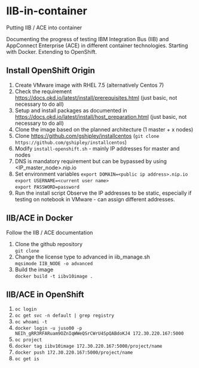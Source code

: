 # IIB-in-container
Putting IIB / ACE into container

Documenting the progress of testing IBM Integration Bus (IIB) and AppConnect Enterprise (ACE) in different container technologies.
Starting with Docker.
Extending to OpenShift.

## Install OpenShift Origin
1. Create VMware image with RHEL 7.5 (alternatively Centos 7)
2. Check the requirement https://docs.okd.io/latest/install/prerequisites.html (just basic, not necessary to do all)
3. Setup and install packages as documented in https://docs.okd.io/latest/install/host_preparation.html (just basic, not necessary to do all)
4. Clone the image based on the planned architecture (1 master + x nodes)
5. Clone https://github.com/gshipley/installcentos (`git clone https://github.com/gshipley/installcentos`)
6. Modify `install-openshift.sh` - mainly IP addresses for master and nodes
7. DNS is mandatory requirement but can be bypassed by using <IP_master_node>.nip.io
8. Set environment variables
	`export DOMAIN=<public ip address>.nip.io`  
	`export USERNAME=<current user name>`  
	`export PASSWORD=password `  
9. Run the install script
Observe the IP addresses to be static, especially if testing on notebook in VMware - can assign different addresses.

## IIB/ACE in Docker
Follow the IIB / ACE documentation
1. Clone the github repository  
	`git clone` 
2. Change the license type to advanced in iib_manage.sh  
	`mqsimode IIB_NODE -o advanced`
3. Build the image  
	`docker build -t iibv10image .`

## IIB/ACE in OpenShift
1. `oc login`
2. `oc get svc -n default | grep registry`
3. `oc whoami -t`
4. `docker login -u juso00 -p NEIh_gRR3RFARuam9OZnIqWWeQSrCWrU4SpQABdoKJ4 172.30.220.167:5000`
5. `oc project`
6. `docker tag iibv10image 172.30.220.167:5000/project/name`
7. `docker push 172.30.220.167:5000/project/name`
8. `oc get is`
